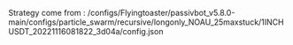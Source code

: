 Strategy come from : /configs/Flyingtoaster/passivbot_v5.8.0-main/configs/particle_swarm/recursive/longonly_NOAU_25maxstuck/1INCHUSDT_20221116081822_3d04a/config.json